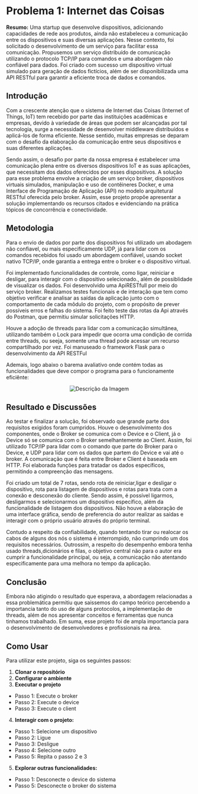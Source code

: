 # Problema 1: Internet das Coisas


**Resumo:** Uma startup que desenvolve dispositivos, adicionando capacidades de rede aos produtos, ainda não estabeleceu a comunicação entre os dispositivos e suas diversas aplicações. Nesse contexto, foi solicitado o desenvolvimento de um serviço para facilitar essa comunicação. Propusemos um serviço distribuído de comunicação utilizando o protocolo TCP/IP para comandos e uma abordagem não confiável para dados. Foi criado com sucesso um dispositivo virtual simulado para geração de dados fictícios, além de ser disponibilizada uma API RESTful para garantir a eficiente troca de dados e comandos.

## Introdução

Com a crescente atenção que o sistema de Internet das Coisas (Internet of Things, IoT) tem recebido por parte das instituições acadêmicas e empresas, devido à variedade de áreas que podem ser alcançadas por tal tecnologia, surge a necessidade de desenvolver middleware distribuídos e aplicá-los de forma eficiente. Nesse sentido, muitas empresas se deparam com o desafio da elaboração da comunicação entre seus dispositivos e suas diferentes aplicações. 
  
Sendo assim, o desafio por parte da nossa empresa é estabelecer uma comunicação plena entre os diversos dispositivos IoT e as suas aplicações, que necessitam dos dados oferecidos por esses dispositivos. A solução para esse problema envolve a criação de um serviço broker, dispositivos virtuais simulados, manipulação e uso de contêineres Docker, e uma Interface de Programação de Aplicação (API) no modelo arquitetural RESTful oferecida pelo broker. Assim, esse projeto propõe apresentar a solução implementando os recursos citados e evidenciando na prática tópicos de concorrência e conectividade. 

## Metodologia
Para o envio de dados por parte dos dispositivos foi utilizado um abodagem não confiavel, ou mais especificamente UDP, já para lidar com os comandos recebidos foi usado um abordagem confiável, usando socket nativo TCP/IP, onde garantia a entrega entre o broker e o dispositivo virtual.

Foi implementado funcionalidades de controle, como ligar, reiniciar e desligar, para interagir com o dispositivo selecionado., além de possiblidade de visualizar os dados. Foi desenvolvido uma ApiRESTfull por meio do serviço broker. Realizamos testes funcionais e de interação que tem como objetivo verificar e analisar as saídas da aplicação junto com o comportamento de cada môdulo do projeto, com o propósito de prever possíveis erros e falhas do sistema. Foi feito teste das rotas da Api através do Postman, que permitiu simular solicitações HTTP.

Houve a adoção de threads para lidar com a comunicação simultânea, utilizando também o Lock para impedir que ocorra uma condição de corrida entre threads, ou seeja, somente uma thread pode acessar um recurso compartilhado por vez. Foi manuseado o framework Flask para o desenvolvimento da API RESTFul

Ademais, logo abaixo o barema avaliativo onde contém todas as funcionalidades que deve compor o programa para o funcionamente eficiênte:


<p align="center">
  <img src="https://github.com/MateusAntony/internet-das-Coisas/assets/68971638/52a65dd7-c5fb-4660-9908-fa236a30048f" alt="Descrição da Imagem">
</p>

## Resultado e Discussões

Ao testar e finalizar a solução, foi observado que grande parte dos requisitos exigidos foram cumpridos. Houve o desenvolvimento dos componentes, onde o Broker se comunica com o Device e o Client, já o Device só se comunica com o Broker semelhantemente ao Client. Assim, foi utilizado TCP/IP para lidar com o comando que parte do Broker para o Device, e UDP para lidar com os dados que partem do Device e vai até o broker. A comunicação que é feita entre Broker e Client é baseada em HTTP. Foi elaborada funções para tratadar os dados específicos, permitindo a compreenção das mensagens.

Foi criado um total de 7 rotas, sendo rota de reiniciar,ligar e desligar o dispositivo, rota para listagem de dispositivos e rotas para trata com a conexão e desconexão do cliente. Sendo assim, é possível ligarmos, desligarmos e selecionarmos um dispositivo específico, além da funcionalidade de listagem dos dispositivos. Não houve a elaboração de uma interface gráfica, sendo de preferencia do autor realizar as saídas e interagir com o próprio usuário através do próprio terminal.

Contudo a respeito da confiabilidade, quando tentando tirar ou realocar os cabos de alguns dos nós o sistema é interrompido, não cumprindo um dos requisitos necessários. Outrossim, a respeito do desempenho embora tenha usado threads,dicionários e filas, o objetivo central não para o autor era cumprir a funcionalidade princípal, ou seja, a comunicação não atentando especificamente para uma melhora no tempo da aplicação.

## Conclusão

Embora não atigindo o resultado que esperava, a abordagem relacionadas a essa problemática permitiu que saissemos do campo teórico percebendo a importancia tanto do uso de alguns protocolos, a implementação de threads, além de nos apresentar conceitos e ferramentas que nunca tinhamos trabalhado. Em suma, esse projeto foi de ampla importancia para o desenvolvimento de desenvolvedores e profissionais na área.

## Como Usar

Para utilizar este projeto, siga os seguintes passos:


1. **Clonar o repositório**
2. **Configurar o ambiente**
3.  **Executar o projeto**
- Passo 1: Execute o broker
- Passo 2: Execute o device
- Passo 3: Execute o client
4. **Interagir com o projeto:**
- Passo 1: Selecione um dispositivo
- Passo 2: Ligue
- Passo 3: Desligue
- Passo 4: Selecione outro
- Passo 5: Repita o passo 2 e 3
5. **Explorar outras funcionalidades:**
- Passo 1: Desconecte o device do sistema
- Passo 5: Desconecte o broker do sistema 


  



